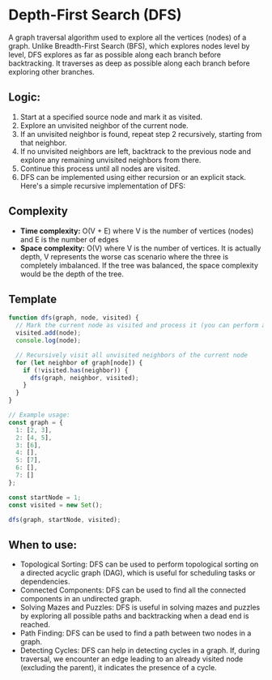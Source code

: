 # Depth-First Search (DFS) 

A graph traversal algorithm used to explore all the vertices (nodes) of a graph. Unlike Breadth-First Search (BFS), which explores nodes level by level, DFS explores as far as possible along each branch before backtracking. It traverses as deep as possible along each branch before exploring other branches.

## Logic:

1. Start at a specified source node and mark it as visited.
1. Explore an unvisited neighbor of the current node.
1. If an unvisited neighbor is found, repeat step 2 recursively, starting from that neighbor.
1. If no unvisited neighbors are left, backtrack to the previous node and explore any remaining unvisited neighbors from there.
1. Continue this process until all nodes are visited.
1. DFS can be implemented using either recursion or an explicit stack. Here's a simple recursive implementation of DFS:

## Complexity

* **Time complexity:**  O(V + E) where V is the number of vertices (nodes) and E is the number of edges
* **Space complexity:** O(V) where V is the number of vertices. It is actually depth, V represents the worse cas scenario where the three is completely imbalanced. If the tree was balanced, the space complexity would be the depth of the tree. 

## Template
```javascript
function dfs(graph, node, visited) {
  // Mark the current node as visited and process it (you can perform any actions here)
  visited.add(node);
  console.log(node);

  // Recursively visit all unvisited neighbors of the current node
  for (let neighbor of graph[node]) {
    if (!visited.has(neighbor)) {
      dfs(graph, neighbor, visited);
    }
  }
}

// Example usage:
const graph = {
  1: [2, 3],
  2: [4, 5],
  3: [6],
  4: [],
  5: [7],
  6: [],
  7: []
};

const startNode = 1;
const visited = new Set();

dfs(graph, startNode, visited);
```

## When to use:

* Topological Sorting: DFS can be used to perform topological sorting on a directed acyclic graph (DAG), which is useful for scheduling tasks or dependencies.
* Connected Components: DFS can be used to find all the connected components in an undirected graph.
* Solving Mazes and Puzzles: DFS is useful in solving mazes and puzzles by exploring all possible paths and backtracking when a dead end is reached.
* Path Finding: DFS can be used to find a path between two nodes in a graph.
* Detecting Cycles: DFS can help in detecting cycles in a graph. If, during traversal, we encounter an edge leading to an already visited node (excluding the parent), it indicates the presence of a cycle.